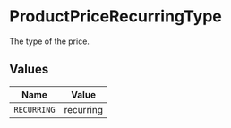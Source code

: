 # ProductPriceRecurringType

The type of the price.


## Values

| Name        | Value       |
| ----------- | ----------- |
| `RECURRING` | recurring   |